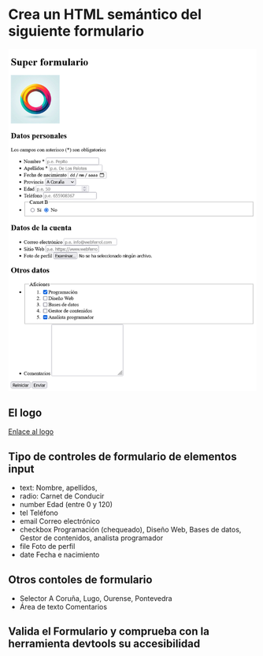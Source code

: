 # Crea un HTML semántico del siguiente formulario

![Super formulario](/assets/screenshoot.png)

## El logo

[Enlace al logo](/images/logo.jpg)

## Tipo de controles de formulario de elementos input

- text: 
  Nombre, apellidos, 
- radio:
  Carnet de Conducir
- number
  Edad (entre 0 y 120)
- tel
  Teléfono
- email
  Correo electrónico
- checkbox
  Programación (chequeado), Diseño Web, Bases de datos, Gestor de contenidos, analista programador
- file
  Foto de perfil
- date
  Fecha e nacimiento

## Otros contoles de formulario
- Selector
  A Coruña, Lugo, Ourense, Pontevedra
- Área de texto
  Comentarios

## Valida el Formulario y comprueba con la herramienta devtools su accesibilidad